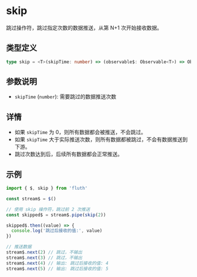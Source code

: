 # skip

跳过操作符，跳过指定次数的数据推送，从第 N+1 次开始接收数据。

## 类型定义

```typescript
type skip = <T>(skipTime: number) => (observable$: Observable<T>) => Observable<T>
```

## 参数说明

- `skipTime` (`number`): 需要跳过的数据推送次数

## 详情

- 如果 `skipTime` 为 0，则所有数据都会被推送，不会跳过。
- 如果 `skipTime` 大于实际推送次数，则所有数据都被跳过，不会有数据推送到下游。
- 跳过次数达到后，后续所有数据都会正常推送。

## 示例

```typescript
import { $, skip } from 'fluth'

const stream$ = $()

// 使用 skip 操作符，跳过前 2 次推送
const skipped$ = stream$.pipe(skip(2))

skipped$.then((value) => {
  console.log('跳过后接收的值:', value)
})

// 推送数据
stream$.next(2) // 跳过，不输出
stream$.next(3) // 跳过，不输出
stream$.next(4) // 输出: 跳过后接收的值: 4
stream$.next(5) // 输出: 跳过后接收的值: 5
```
